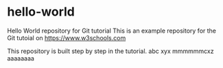 # hello-world
Hello World repository for Git tutorial
This is an example repository for the Git tutoial on https://www.w3schools.com

This repository is built step by step in the tutorial.
abc
xyx
mmmmmmcxz
aaaaaaaa
